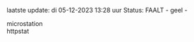 laatste update: 
di 05-12-2023 13:28   uur 
Status: FAALT - geel - 
<div class="service Y">microstation</div><div class="service G">httpstat</div>